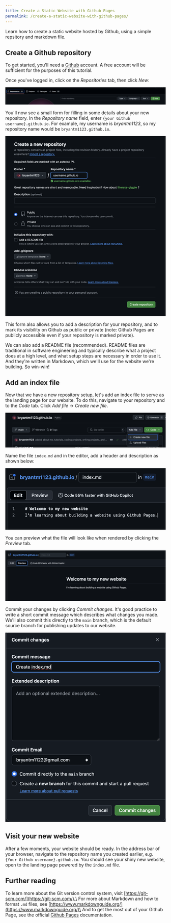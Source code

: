 ```yaml
---
title: Create a Static Website with Github Pages
permalink: /create-a-static-website-with-github-pages/
---
```

Learn how to create a static website hosted by Github, using a simple repsitory and markdown file.

## Create a Github repository
To get started, you'll need a [Github](https://github.com/) account. A free account will be sufficient for the purposes of this tutorial.

Once you've logged in, click on the *Repositories* tab, then click *New*:

![create new repository](gh-new-repo.png)

You'll now see a small form for filling in some details about your new repository. In the *Repository name* field, enter `{your Github username}.github.io`. For example, my username is *bryantm1123*, so my repository name would be `bryantm1123.github.io`.

![new repository details](gh-new-repo-form.png)

This form also allows you to add a description for your repository, and to mark its visibility on Github as public or private (note: Github Pages are publicly accessible even if your repository is marked private).

We can also add a README file (recommended). README files are traditional in software engineering and typically describe what a project does at a high level, and what setup steps are necessary in order to use it. And they're written in Markdown, which we'll use for the website we're building. So win-win!

## Add an index file
Now that we have a new repository setup, let's add an index file to serve as the landing page for our website. To do this, navigate to your repository and to the *Code* tab. Click *Add file* -> *Create new file*.

![create new file](gh-create-new-file.png)

Name the file `index.md` and in the editor, add a header and description as shown below:

![create index file](gh-create-index-file.png)

You can preview what the file will look like when rendered by clicking the *Preview* tab.

![preview index file](gh-index-file-preview.png)

Commit your changes by clicking *Commit changes*. It's good practice to write a short commit message which describes what changes you made. We'll also commit this directly to the `main` branch, which is the default source branch for publishing updates to our website.

![commit changes](gh-commit-index-file.png)

## Visit your new website
After a few moments, your website should be ready. In the address bar of your browser, navigate to the repository name you created earlier, e.g. `{Your Github username}.github.io`. You should see your shiny new website, open to the landing page powered by the `index.md` file.

## Further reading
To learn more about the Git version control system, visit [https://git-scm.com/](https://git-scm.com/).\
For more about Markdown and how to format `.md` files, see [https://www.markdownguide.org/](https://www.markdownguide.org/)\
And to get the most out of your Github Page, see the official [Github Pages](https://docs.github.com/en/pages) documentation.